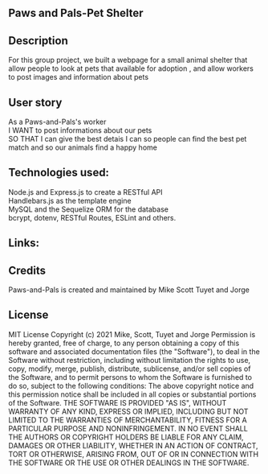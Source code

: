 ## Paws and Pals-Pet Shelter
## Description
For this group project, we built a webpage for a small animal shelter that allow people to look at pets that available for adoption , and allow workers to post images and information about pets

## User story
As a Paws-and-Pals's worker<br>
I WANT to post informations about our pets<br>
SO THAT I can give the best detais I can so people can find the best pet match and so our animals find a happy home<br>

## Technologies used: 
Node.js and Express.js to create a RESTful API<br>
Handlebars.js as the template engine<br>
MySQL and the Sequelize ORM for the database<br>
bcrypt, dotenv, RESTful Routes, ESLint and others.

## Links: 

## Credits
Paws-and-Pals is created and maintained by Mike Scott Tuyet and Jorge

## License
MIT License
Copyright (c) 2021  Mike, Scott, Tuyet and Jorge
Permission is hereby granted, free of charge, to any person obtaining a copy of this software and associated documentation files (the "Software"), to deal in the Software without restriction, including without limitation the rights to use, copy, modify, merge, publish, distribute, sublicense, and/or sell copies of the Software, and to permit persons to whom the Software is furnished to do so, subject to the following conditions:
The above copyright notice and this permission notice shall be included in all copies or substantial portions of the Software.
THE SOFTWARE IS PROVIDED "AS IS", WITHOUT WARRANTY OF ANY KIND, EXPRESS OR IMPLIED, INCLUDING BUT NOT LIMITED TO THE WARRANTIES OF MERCHANTABILITY, FITNESS FOR A PARTICULAR PURPOSE AND NONINFRINGEMENT. IN NO EVENT SHALL THE AUTHORS OR COPYRIGHT HOLDERS BE LIABLE FOR ANY CLAIM, DAMAGES OR OTHER LIABILITY, WHETHER IN AN ACTION OF CONTRACT, TORT OR OTHERWISE, ARISING FROM, OUT OF OR IN CONNECTION WITH THE SOFTWARE OR THE USE OR OTHER DEALINGS IN THE SOFTWARE.
